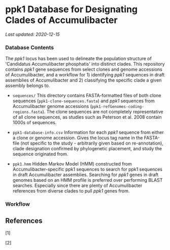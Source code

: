 # **ppk1** Database for Designating Clades of Accumulibacter

_Last updated: 2020-12-15_

### Database Contents 

The _ppk1_ locus has been used to delineate the population structure of 'Candidatus Accumulibacter phosphatis' into distinct clades. This repository contains _ppk1_ gene sequences from select clones and genome accessions of Accumulibacter, and a workflow for 1) identifying _ppk1_ sequences in draft assemblies of Accumulibacter and 2) classifying the specific clade a given assembly belongs to. 

- `sequences/` This directory contains FASTA-formatted files of both clone sequences (`ppk1-clone-sequences.fasta`) and _ppk1_ sequences from Accumulibacter genome accessions (`ppk1-refGenomes-coding-regions.fasta`). The clone sequences are not completely representative of all clone sequences, as studies such as Peterson et al. 2008 contain 1000s of sequences.

- `ppk1-database-info.csv` Information for each _ppk1_ sequence from either a clone or genome accession. Gives the locus tag name in the FASTA-file (not specific to the study - arbitrarily given based on re-annotation), clade designation confirmed by phylogenetic placement, and study the sequence originated from. 

- `ppk1.hmm` Hidden Markov Model (HMM) constructed from Accumulibacter-specific ppk1 sequences to search for ppk1 sequences in draft Accumulibacter assemblies. Searching for _ppk1_ genes in draft genomes based on an HMM profile is preferred over performing BLAST searches. Especially since there are plenty of Accumulibacter references from diverse clades to pull _ppk1_ genes from.  

### Workflow

## References

[1]

[2]